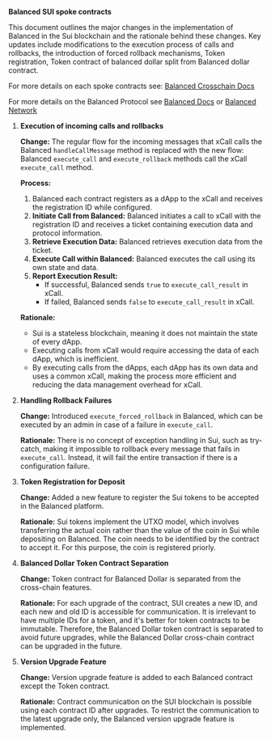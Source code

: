 
**Balanced SUI spoke contracts**

This document outlines the major changes in the implementation of Balanced in the Sui blockchain and the rationale behind these changes. Key updates include modifications to the execution process of calls and rollbacks, the introduction of forced rollback mechanisms, Token registration, Token contract of balanced dollar split from Balanced dollar contract.

For more details on each spoke contracts see: [Balanced Crosschain Docs](https://github.com/balancednetwork/balanced-java-contracts/blob/420-balanced-docs/docs/crosschain.md)

For more details on the Balanced Protocol see  [Balanced Docs](https://github.com/balancednetwork/balanced-java-contracts/blob/420-balanced-docs/docs/docs.md) or [Balanced Network](https://balanced.network/)

1. **Execution of incoming calls and rollbacks**

   **Change:** The regular flow for the incoming messages that xCall calls the Balanced `handleCallMessage` method is replaced with the new flow: Balanced `execute_call` and `execute_rollback` methods call the xCall `execute_call` method.

   **Process:**
   1. Balanced each contract registers as a dApp to the xCall and receives the registration ID while configured.
   2. **Initiate Call from Balanced:** Balanced initiates a call to xCall with the registration ID and receives a ticket containing execution data and protocol information.
   3. **Retrieve Execution Data:** Balanced retrieves execution data from the ticket.
   4. **Execute Call within Balanced:** Balanced executes the call using its own state and data.
   5. **Report Execution Result:**
      * If successful, Balanced sends `true` to `execute_call_result` in xCall.
      * If failed, Balanced sends `false` to `execute_call_result` in xCall.

   **Rationale:**
   * Sui is a stateless blockchain, meaning it does not maintain the state of every dApp.
   * Executing calls from xCall would require accessing the data of each dApp, which is inefficient.
   * By executing calls from the dApps, each dApp has its own data and uses a common xCall, making the process more efficient and reducing the data management overhead for xCall.

2. **Handling Rollback Failures**

   **Change:** Introduced `execute_forced_rollback` in Balanced, which can be executed by an admin in case of a failure in `execute_call`.

   **Rationale:** There is no concept of exception handling in Sui, such as try-catch, making it impossible to rollback every message that fails in `execute_call`. Instead, it will fail the entire transaction if there is a configuration failure.

3. **Token Registration for Deposit**

   **Change:** Added a new feature to register the Sui tokens to be accepted in the Balanced platform.

   **Rationale:** Sui tokens implement the UTXO model, which involves transferring the actual coin rather than the value of the coin in Sui while depositing on Balanced. The coin needs to be identified by the contract to accept it. For this purpose, the coin is registered priorly.

4. **Balanced Dollar Token Contract Separation**

   **Change:** Token contract for Balanced Dollar is separated from the cross-chain features.

   **Rationale:** For each upgrade of the contract, SUI creates a new ID, and each new and old ID is accessible for communication. It is irrelevant to have multiple IDs for a token, and it's better for token contracts to be immutable. Therefore, the Balanced Dollar token contract is separated to avoid future upgrades, while the Balanced Dollar cross-chain contract can be upgraded in the future.

5. **Version Upgrade Feature**

   **Change:** Version upgrade feature is added to each Balanced contract except the Token contract.

   **Rationale:** Contract communication on the SUI blockchain is possible using each contract ID after upgrades. To restrict the communication to the latest upgrade only, the Balanced version upgrade feature is implemented.

